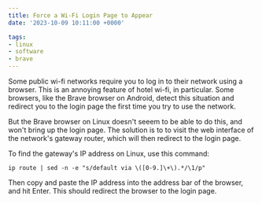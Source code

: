 ```yaml
---
title: Force a Wi-Fi Login Page to Appear
date: '2023-10-09 10:11:00 +0000'

tags:
- linux
- software
- brave
---
```


Some public wi-fi networks require you to log in to their network using a browser.
This is an annoying feature of hotel wi-fi, in particular.  Some browsers,
like the Brave browser on Android, detect this situation and redirect
you to the login page the first time you try to use the network.

But the Brave browser on Linux doesn't seeem to be able to do this,
and won't bring up the login page.  The solution is to
to visit the web interface of the network's gateway router, which
will then redirect to the login page.

To find the gateway's IP address on Linux, use this command:

    ip route | sed -n -e "s/default via \([0-9.]\+\).*/\1/p"

Then copy and paste the IP address into the address bar of the browser,
and hit Enter.  This should redirect the browser to the login page.
